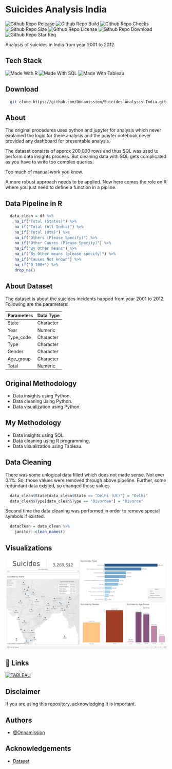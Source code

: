 
# Suicides Analysis India


![Github Repo Release](https://img.shields.io/github/release-date/Onnamission/Suicides-Analysis-India)
![Github Repo Build](https://img.shields.io/github/workflow/status/Onnamission/Suicides-Analysis-India/suicides)
![Github Repo Checks](https://badgen.net/github/checks/Onnamission/Suicides-Analysis-India/main)
![Github Repo Size](https://img.shields.io/github/repo-size/Onnamission/Suicides-Analysis-India)
![Github Repo License](https://img.shields.io/github/license/Onnamission/Suicides-Analysis-India)
![Github Repo Download](https://img.shields.io/github/downloads/Onnamission/Suicides-Analysis-India/total)
![Github Repo Star Req](https://img.shields.io/badge/%F0%9F%8C%9F-If%20Useful-BC4E99)

Analysis of suicides in India from year 2001 to 2012.

## Tech Stack

![Made With R](https://img.shields.io/badge/-r-165CAA?style=for-the-badge&labelColor=grey&logo=r&logoColor=white)
![Made With SQL](https://img.shields.io/badge/-postgresql-336791?style=for-the-badge&labelColor=grey&logo=postgresql&logoColor=white)
![Made With Tableau](https://img.shields.io/badge/-tableau-orange?style=for-the-badge&labelColor=grey&logo=tableau&logoColor=white)

## Download

```bash
  git clone https://github.com/Onnamission/Suicides-Analysis-India.git
```

## About

The original procedures uses python and jupyter for analysis which never explained the logic for there analysis and the jupyter notebook never provided any dashboard for presentable analysis.

The dataset consists of approx 200,000 rows and thus SQL was used to perform data insights process. But cleaning data with SQL gets complicated as you have to write too complex queries.

Too much of manual work you know.

A more robust approach needs to be applied. Now here comes the role on R where you just need to define a function in a pipline.

## Data Pipeline in R

```r
  data_clean = df %>%
    na_if("Total (States)") %>%
    na_if("Total (All India)") %>%
    na_if("Total (Uts)") %>%
    na_if("Others (Please Specify)") %>%
    na_if("Other Causes (Please Specity)") %>%
    na_if("By Other means") %>%
    na_if("By Other means (please specify)") %>%
    na_if("Causes Not known") %>%
    na_if("0-100+") %>%
    drop_na()
```

## About Dataset

The dataset is about the suicides incidents happed from year 2001 to 2012. Following are the parameters:

| Parameters        | Data Type                                                          |
| ----------------- | ------------------------------------------------------------------ |
| State | Character |
| Year | Numeric |
| Type_code | Character |
| Type | Character |
| Gender | Character |
| Age_group | Character |
| Total | Numeric |

## Original Methodology
 - Data insights using Python.
 - Data cleaning using Python.
 - Data visualization using Python.

## My Methodology
 - Data insights using SQL.
 - Data cleaning using R programming.
 - Data visualization using Tableau.

## Data Cleaning

There was some unlogical data filled which does not made sense. Not ever 0.1%. So, those values were removed through above pipeline.
Further, some redundant data existed, so changed those values.

```r
  data_clean$State[data_clean$State == "Delhi (Ut)"] = "Delhi"
  data_clean$Type[data_clean$Type == "Divorcee"] = "Divorce"
```

Second time the data cleaning was performed in order to remove special symbols if existed.

```r
  dataclean = data_clean %>%
    janitor::clean_names()
```

## Visualizations

![Suicide Analysis](suicide_analysis.png)

## 🔗 Links
[![TABLEAU](https://img.shields.io/badge/tableau-orange?style=for-the-badge&logo=tableau&logoColor=white)](https://public.tableau.com/app/profile/aditya.kakde)

## Disclaimer

If you are using this repository, acknowledging it is important.

## Authors

- [@Onnamission](https://www.github.com/Onnamission)

## Acknowledgements

 - [Dataset](https://www.kaggle.com/datasets/rajanand/suicides-in-india)
